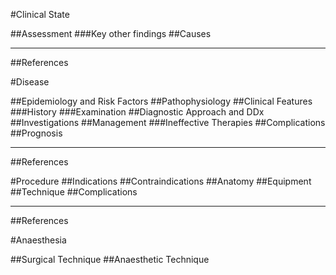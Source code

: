 #Clinical State

##Assessment
###Key other findings
##Causes


---

##References







#Disease

##Epidemiology and Risk Factors
##Pathophysiology
##Clinical Features
###History
###Examination
##Diagnostic Approach and DDx
##Investigations
##Management
###Ineffective Therapies
##Complications
##Prognosis

---
##References



#Procedure
##Indications
##Contraindications
##Anatomy
##Equipment
##Technique
##Complications

---
##References



#Anaesthesia

##Surgical Technique
##Anaesthetic Technique